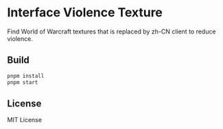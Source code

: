 # Interface Violence Texture

Find World of Warcraft textures that is replaced by zh-CN client to reduce violence.

## Build

```bash
pnpm install
pnpm start
```

## License

MIT License
